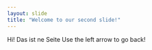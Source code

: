 ```yaml
---
layout: slide
title: "Welcome to our second slide!"
---
```

Hi! Das ist ne Seite
Use the left arrow to go back!